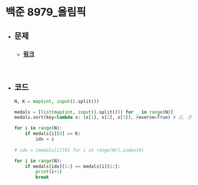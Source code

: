 # 백준 8979_올림픽

- ## 문제
    - ### [링크](https://www.acmicpc.net/problem/8979)

<br>

- ## 코드
    ```python
    N, K = map(int, input().split())

    medals = [list(map(int, input().split())) for _ in range(N)]
    medals.sort(key=lambda x: (x[1], x[2], x[3]), reverse=True) # 금, 은, 동 순으로 비교 정렬

    for i in range(N):
        if medals[i][0] == K:
            idx = i
            
    # idx = [medals[i][0] for i in range(N)].index(K)

    for i in range(N):
        if medals[idx][1:] == medals[i][1:]:
            print(i+1)
            break
    ```